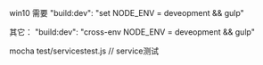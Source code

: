 win10 需要  "build:dev": "set NODE_ENV = deveopment && gulp"

其它：
"build:dev": "cross-env NODE_ENV = deveopment && gulp"


mocha test/servicestest.js  // service测试